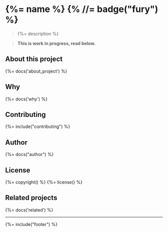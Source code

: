 # {%= name %} {% //= badge("fury") %}

> {%= description %}

<!-- toc -->

> **This is work in progress, read below.**

## About this project
{%= docs('about_project') %}

## Why
{%= docs('why') %}

## Contributing
{%= include("contributing") %}

## Author
{%= docs("author") %}

## License
{%= copyright() %}
{%= license() %}

## Related projects
{%= docs('related') %}

***

{%= include("footer") %}
